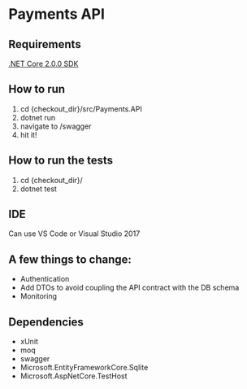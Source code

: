 # Payments API

## Requirements

[.NET Core 2.0.0 SDK](https://www.microsoft.com/net/core)

## How to run

1. cd {checkout_dir}/src/Payments.API
2. dotnet run
3. navigate to /swagger
4. hit it!

## How to run the tests

1. cd {checkout_dir}/
2. dotnet test

## IDE

Can use VS Code or Visual Studio 2017

## A few things to change:

* Authentication
* Add DTOs to avoid coupling the API contract with the DB schema
* Monitoring

## Dependencies

* xUnit
* moq
* swagger
* Microsoft.EntityFrameworkCore.Sqlite
* Microsoft.AspNetCore.TestHost